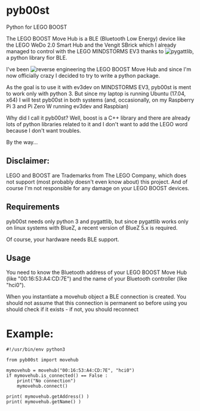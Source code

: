 # pyb00st
Python for LEGO BOOST

The LEGO BOOST Move Hub is a BLE (Bluetooth Low Energy) device like the LEGO WeDo 2.0 Smart Hub
and the Vengit SBrick which I already managed to control with the LEGO MINDSTORMS EV3 thanks to
![pygattlib](https://bitbucket.org/OscarAcena/pygattlib), a python library fior BLE.

I've been ![reverse engineering the LEGO BOOST](https://github.com/JorgePe/BOOSTreveng) Move Hub
and since I'm now officially crazy I decided to try to write a python package.

As the goal is to use it with ev3dev on MINDSTORMS EV3, pyb00st is ment to work only with python 3.
But since my laptop is running Ubuntu (17.04, x64) I will test pyb00st in both systems (and,
 occasionally, on my Raspberry Pi 3 and Pi Zero W running ev3dev and Raspbian)

Why did I call it pyb00st? Well, boost is a C++ library and there are already lots of python libraries related to
it and I don't want to add the LEGO word because I don't want troubles.

By the way...

## Disclaimer: ##
LEGO and BOOST are Trademarks from The LEGO Company, which does not support (most probably doesn't
even know about) this project. And of course I'm not responsible for any damage on your LEGO BOOST
devices.

## Requirements ##

pyb00st needs only python 3 and pygattlib, but since pygattlib works only on linux systems with BlueZ,
a recent version of BlueZ 5.x is required.

Of course, your hardware needs BLE support.

## Usage ##

You need to know the Bluetooth address of your LEGO BOOST Move Hub (like "00:16:53:A4:CD:7E") and
the name of your Bluetooth controller (like "hci0").

When you instantiate a movehub object a BLE connection is created. You should not assume that this
connection is permanent so before using you should check if it exists - if not, you should reconnect

# Example: #

```
#!/usr/bin/env python3

from pyb00st import movehub

mymovehub = movehub("00:16:53:A4:CD:7E", "hci0")
if mymovehub.is_connected() == False :
    print("No connection")
    mymovehub.connect()
    
print( mymovehub.getAddress() )
print( mymovehub.getName() )
```
